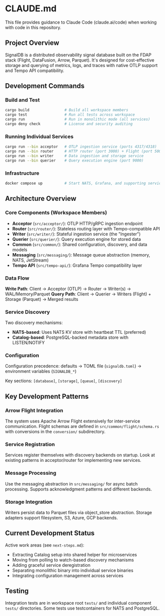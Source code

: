 # CLAUDE.md

This file provides guidance to Claude Code (claude.ai/code) when working with code in this repository.

## Project Overview

SignalDB is a distributed observability signal database built on the FDAP stack (Flight, DataFusion, Arrow, Parquet). It's designed for cost-effective storage and querying of metrics, logs, and traces with native OTLP support and Tempo API compatibility.

## Development Commands

### Build and Test
```bash
cargo build                # Build all workspace members
cargo test                 # Run all tests across workspace
cargo run                  # Run in monolithic mode (all services)
cargo deny check           # License and security auditing
```

### Running Individual Services
```bash
cargo run --bin acceptor   # OTLP ingestion service (ports 4317/4318)
cargo run --bin router     # HTTP router (port 3000) + Flight (port 50053)
cargo run --bin writer     # Data ingestion and storage service
cargo run --bin querier    # Query execution engine (port 9000)
```

### Infrastructure
```bash
docker compose up          # Start NATS, Grafana, and supporting services
```

## Architecture Overview

### Core Components (Workspace Members)

- **Acceptor** (`src/acceptor/`): OTLP HTTP/gRPC ingestion endpoint
- **Router** (`src/router/`): Stateless routing layer with Tempo-compatible API
- **Writer** (`src/writer/`): Stateful ingestion service (the "Ingester")
- **Querier** (`src/querier/`): Query execution engine for stored data
- **Common** (`src/common/`): Shared configuration, discovery, and data models
- **Messaging** (`src/messaging/`): Message queue abstraction (memory, NATS, JetStream)
- **Tempo API** (`src/tempo-api/`): Grafana Tempo compatibility layer

### Data Flow

**Write Path**: Client → Acceptor (OTLP) → Router → Writer(s) → WAL/Memory/Parquet
**Query Path**: Client → Querier → Writers (Flight) + Storage (Parquet) → Merged results

### Service Discovery

Two discovery mechanisms:
- **NATS-based**: Uses NATS KV store with heartbeat TTL (preferred)
- **Catalog-based**: PostgreSQL-backed metadata store with LISTEN/NOTIFY

### Configuration

Configuration precedence: defaults → TOML file (`signaldb.toml`) → environment variables (`SIGNALDB_*`)

Key sections: `[database]`, `[storage]`, `[queue]`, `[discovery]`

## Key Development Patterns

### Arrow Flight Integration

The system uses Apache Arrow Flight extensively for inter-service communication. Flight schemas are defined in `src/common/flight/schema.rs` with conversions in the `conversion/` subdirectory.

### Service Registration

Services register themselves with discovery backends on startup. Look at existing patterns in acceptor/router for implementing new services.

### Message Processing

Use the messaging abstraction in `src/messaging/` for async batch processing. Supports acknowledgment patterns and different backends.

### Storage Integration

Writers persist data to Parquet files via object_store abstraction. Storage adapters support filesystem, S3, Azure, GCP backends.

## Current Development Status

Active work areas (see `next-steps.md`):
- Extracting Catalog setup into shared helper for microservices
- Moving from polling to watch-based discovery mechanisms  
- Adding graceful service deregistration
- Separating monolithic binary into individual service binaries
- Integrating configuration management across services

## Testing

Integration tests are in workspace root `tests/` and individual component `tests/` directories. Some tests use testcontainers for NATS and PostgreSQL.